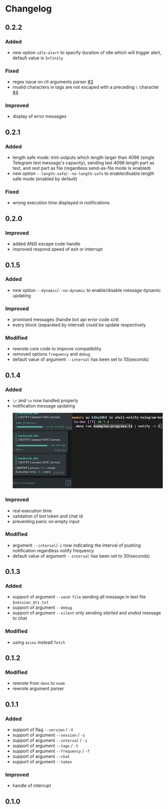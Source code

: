 # Changelog

## 0.2.2

### Added

-   new option `idle-alert` to specify duration of idle which will trigger alert, default value is `Infinity`

### Fixed

-   regex issue on cli arguments parser [#3](https://github.com/MamoruDS/shell-notify-telegram-bot/issues/3)
-   invalid characters in tags are not escaped with a preceding `\` character [#4](https://github.com/MamoruDS/shell-notify-telegram-bot/issues/4)

### Improved

-   display of error messages

## 0.2.1

### Added

-   length safe mode: trim outputs which length larger than 4096 (single Telegram text message's capacity), sending last 4096 length part as text, and rest part as file (regardless send-as-file mode is enabled)
-   new option `--length-safe`/`--no-length-safe` to enable/disable length safe mode (enabled by default)

### Fixed

-   wrong execution time displayed in notifications

## 0.2.0

### Improved

-   added ANSI escape code handle
-   improved respond speed of exit or interrupt

## 0.1.5

### Added

-   new option `--dynamic`/`--no-dynamic` to enable/disable message dynamic updating

### Improved

-   promised messages (handle bot api error code `429`)
-   every block (separated by interval) could be update respectively

### Modified

-   rewrote core code to improve compatibility
-   removed options `frequency` and `debug`
-   default value of argument `--interval` has been set to 10(seconds)

## 0.1.4

### Added

-   `\r` and `\n` now handled properly
-   notification message updating
    <p align="center">
    <img width="550px" src="https://github.com/MamoruDS/shell-notify-telegram-bot/raw/ts-dev/screenshots/preview_20BU0959.gif">
    </p>

### Improved

-   real execution time
-   validation of bot token and chat id
-   preventing panic on empty input

### Modified

-   argument `--interval`/`-i` now indicating the interval of pushing notification regardless notify frequency
-   default value of argument `--interval` has been set to 30(seconds)

## 0.1.3

### Added

-   support of argument `--send-file`
    sending all message in text file `$session_$ts.txt`
-   support of argument `--debug`
-   support of argument `--silent`
    only sending _started_ and _ended_ message to chat

### Modified

-   using `axios` instead `fetch`

## 0.1.2

### Modified

-   rewrote from `deno` to `node`
-   rewrote argument parser

## 0.1.1

### Added

-   support of flag `--version` / `-V`
-   support of argument `--session` / `-s`
-   support of argument `--interval` / `-i`
-   support of argument `--tags` / `-t`
-   support of argument `--frequency` / `-f`
-   support of argument `--chat`
-   support of argument `--token`

### Improved

-   handle of interrupt

## 0.1.0
